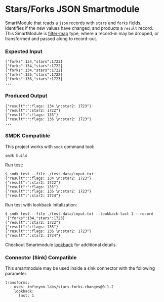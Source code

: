 # Stars/Forks JSON Smartmodule

SmartModule that reads a `json` records with `stars` and `forks` fields, identifies if the new values have changed, and products a `result` record. This SmartModule is [filter-map] type, where a record-in may be dropped, or transformed and passed along to record-out.

### Expected Input

```
{"forks":134,"stars":1723}
{"forks":134,"stars":1722}
{"forks":134,"stars":1722}
{"forks":135,"stars":1722}
{"forks":136,"stars":1723}
...
```

### Produced Output

```
{"result":":flags: 134 \n:star2: 1723"}
{"result":":star2: 1722"}
{"result":":flags: 135"}
{"result":":flags: 136 \n:star2: 1723"}
...
```


### SMDK Compatible

This project works with `smdk` command tool:

```
smdk build
```

Run test:

```
$ smdk test --file ./test-data/input.txt
{"result":":flags: 134 \n:star2: 1723"}
{"result":":star2: 1722"}
{"result":":flags: 135"}
{"result":":flags: 136 \n:star2: 1723"}
{"result":":star2: 1724"}
```

Run test with lookback initalization:

```
$ smdk test --file ./test-data/input.txt --lookback-last 1 --record '{"forks":134,"stars":1723}'
{"result":":star2: 1722"}
{"result":":flags: 135"}
{"result":":flags: 136 \n:star2: 1723"}
{"result":":star2: 1724"}
```

Checkout Smartmodule [lookback] for additional details.


### Connector (Sink) Compatible

This smartmodule may be used inside a sink connector with the following parameter:

```
transforms:
  - uses: infinyon-labs/stars-forks-changes@0.1.2
    lookback:
      last: 1
```

[filter-map]: https://www.fluvio.io/smartmodules/transform/filter-map/
[lookback]: https://fluvio.io/smartmodules/lookback/

